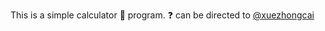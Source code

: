 This is a simple calculator :abacus: program. :question: can be directed to [@xuezhongcai](https://github.com/xuezhongcai)

